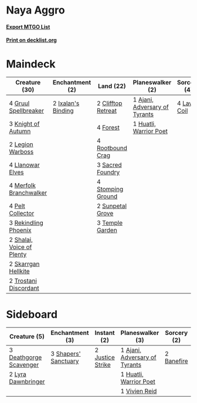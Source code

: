 # Naya Aggro

#### [Export MTGO List](../collection/Naya%20Aggro/Naya%20Aggro.txt)
#### [Print on decklist.org](http://decklist.org/?deckmain=1%09Ajani,%20Adversary%20of%20Tyrants%0A2%09Clifftop%20Retreat%0A4%09Forest%0A4%09Gruul%20Spellbreaker%0A1%09Huatli,%20Warrior%20Poet%0A2%09Ixalan's%20Binding%0A3%09Knight%20of%20Autumn%0A4%09Lava%20Coil%0A2%09Legion%20Warboss%0A4%09Llanowar%20Elves%0A4%09Merfolk%20Branchwalker%0A4%09Pelt%20Collector%0A3%09Rekindling%20Phoenix%0A4%09Rootbound%20Crag%0A3%09Sacred%20Foundry%0A2%09Shalai,%20Voice%20of%20Plenty%0A2%09Skarrgan%20Hellkite%0A4%09Stomping%20Ground%0A2%09Sunpetal%20Grove%0A3%09Temple%20Garden%0A2%09Trostani%20Discordant&deckside=1%09Ajani,%20Adversary%20of%20Tyrants%0A2%09Banefire%0A3%09Deathgorge%20Scavenger%0A1%09Huatli,%20Warrior%20Poet%0A2%09Justice%20Strike%0A2%09Lyra%20Dawnbringer%0A3%09Shapers'%20Sanctuary%0A1%09Vivien%20Reid)
# Maindeck

|                                           Creature (30)                                            |                                       Enchantment (2)                                       |                                          Land (22)                                          |                                            Planeswalker (2)                                            |                                     Sorcery (4)                                      |
|----------------------------------------------------------------------------------------------------|---------------------------------------------------------------------------------------------|---------------------------------------------------------------------------------------------|--------------------------------------------------------------------------------------------------------|--------------------------------------------------------------------------------------|
|4 [Gruul Spellbreaker](http://gatherer.wizards.com/Pages/Card/Details.aspx?multiverseid=457323)     |2 [Ixalan's Binding](http://gatherer.wizards.com/Pages/Card/Details.aspx?multiverseid=435168)|2 [Clifftop Retreat](http://gatherer.wizards.com/Pages/Card/Details.aspx?multiverseid=443127)|1 [Ajani, Adversary of Tyrants](http://gatherer.wizards.com/Pages/Card/Details.aspx?multiverseid=447139)|4 [Lava Coil](http://gatherer.wizards.com/Pages/Card/Details.aspx?multiverseid=452858)|
|3 [Knight of Autumn](http://gatherer.wizards.com/Pages/Card/Details.aspx?multiverseid=452933)       |                                                                                             |4 [Forest](http://gatherer.wizards.com/Pages/Card/Details.aspx?multiverseid=129559)          |1 [Huatli, Warrior Poet](http://gatherer.wizards.com/Pages/Card/Details.aspx?multiverseid=435380)       |                                                                                      |
|2 [Legion Warboss](http://gatherer.wizards.com/Pages/Card/Details.aspx?multiverseid=452859)         |                                                                                             |4 [Rootbound Crag](http://gatherer.wizards.com/Pages/Card/Details.aspx?multiverseid=420934)  |                                                                                                        |                                                                                      |
|4 [Llanowar Elves](http://gatherer.wizards.com/Pages/Card/Details.aspx?multiverseid=129626)         |                                                                                             |3 [Sacred Foundry](http://gatherer.wizards.com/Pages/Card/Details.aspx?multiverseid=405106)  |                                                                                                        |                                                                                      |
|4 [Merfolk Branchwalker](http://gatherer.wizards.com/Pages/Card/Details.aspx?multiverseid=435353)   |                                                                                             |4 [Stomping Ground](http://gatherer.wizards.com/Pages/Card/Details.aspx?multiverseid=405110) |                                                                                                        |                                                                                      |
|4 [Pelt Collector](http://gatherer.wizards.com/Pages/Card/Details.aspx?multiverseid=452891)         |                                                                                             |2 [Sunpetal Grove](http://gatherer.wizards.com/Pages/Card/Details.aspx?multiverseid=420946)  |                                                                                                        |                                                                                      |
|3 [Rekindling Phoenix](http://gatherer.wizards.com/Pages/Card/Details.aspx?multiverseid=439768)     |                                                                                             |3 [Temple Garden](http://gatherer.wizards.com/Pages/Card/Details.aspx?multiverseid=405112)   |                                                                                                        |                                                                                      |
|2 [Shalai, Voice of Plenty](http://gatherer.wizards.com/Pages/Card/Details.aspx?multiverseid=442923)|                                                                                             |                                                                                             |                                                                                                        |                                                                                      |
|2 [Skarrgan Hellkite](http://gatherer.wizards.com/Pages/Card/Details.aspx?multiverseid=457258)      |                                                                                             |                                                                                             |                                                                                                        |                                                                                      |
|2 [Trostani Discordant](http://gatherer.wizards.com/Pages/Card/Details.aspx?multiverseid=452958)    |                                                                                             |                                                                                             |                                                                                                        |                                                                                      |


# Sideboard

|                                          Creature (5)                                           |                                        Enchantment (3)                                        |                                        Instant (2)                                        |                                            Planeswalker (3)                                            |                                     Sorcery (2)                                     |
|-------------------------------------------------------------------------------------------------|-----------------------------------------------------------------------------------------------|-------------------------------------------------------------------------------------------|--------------------------------------------------------------------------------------------------------|-------------------------------------------------------------------------------------|
|3 [Deathgorge Scavenger](http://gatherer.wizards.com/Pages/Card/Details.aspx?multiverseid=435339)|3 [Shapers' Sanctuary](http://gatherer.wizards.com/Pages/Card/Details.aspx?multiverseid=435362)|2 [Justice Strike](http://gatherer.wizards.com/Pages/Card/Details.aspx?multiverseid=452932)|1 [Ajani, Adversary of Tyrants](http://gatherer.wizards.com/Pages/Card/Details.aspx?multiverseid=447139)|2 [Banefire](http://gatherer.wizards.com/Pages/Card/Details.aspx?multiverseid=186613)|
|2 [Lyra Dawnbringer](http://gatherer.wizards.com/Pages/Card/Details.aspx?multiverseid=442914)    |                                                                                               |                                                                                           |1 [Huatli, Warrior Poet](http://gatherer.wizards.com/Pages/Card/Details.aspx?multiverseid=435380)       |                                                                                     |
|                                                                                                 |                                                                                               |                                                                                           |1 [Vivien Reid](http://gatherer.wizards.com/Pages/Card/Details.aspx?multiverseid=447344)                |                                                                                     |

